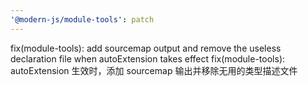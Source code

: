 ```yaml
---
'@modern-js/module-tools': patch
---
```


fix(module-tools): add sourcemap output and remove the useless declaration file when autoExtension takes effect
fix(module-tools): autoExtension 生效时，添加 sourcemap 输出并移除无用的类型描述文件
